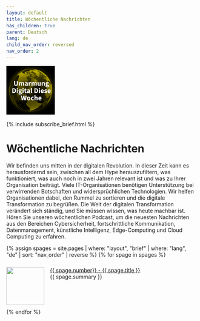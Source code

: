 ```yaml
---
layout: default
title: Wöchentliche Nachrichten
has_children: true
parent: Deutsch
lang: de
child_nav_order: reversed
nav_order: 2
---
```


<style>
/* Create two equal columns that floats next to each other */
.column {
  float: left;
  width: 48%;
  padding: 9px;
}

/* Clear floats after the columns */
.row:after {
  content: "";
  display: table;
  clear: both;
}
</style>



<img src="./de.jpeg" width="128" height="128">

{% include subscribe_brief.html %}

# Wöchentliche Nachrichten

Wir befinden uns mitten in der digitalen Revolution. In dieser Zeit kann es herausfordernd sein, zwischen all dem Hype herauszufiltern, was funktioniert, was auch noch in zwei Jahren relevant ist und was zu Ihrer Organisation beiträgt. Viele IT-Organisationen benötigen Unterstützung bei verwirrenden Botschaften und widersprüchlichen Technologien. Wir helfen Organisationen dabei, den Rummel zu sortieren und die digitale Transformation zu begrüßen. Die Welt der digitalen Transformation verändert sich ständig, und Sie müssen wissen, was heute machbar ist. Hören Sie unseren wöchentlichen Podcast, um die neuesten Nachrichten aus den Bereichen Cybersicherheit, fortschrittliche Kommunikation, Datenmanagement, künstliche Intelligenz, Edge-Computing und Cloud Computing zu erfahren.

<style>
/* Create two equal columns that floats next to each other */
.column {
  float: left;
  width: 49%;
  padding: 10px;
}

/* Clear floats after the columns */
.row:after {
  content: "";
  display: table;
  clear: both;
}
</style>

<style>
.thumbnail {
    float: left;
    margin: 0 15px 0 0;
}
.episode {
    margin: 10px 0;
}
.episode:hover {
    background-color: #cceeff;
}
</style>

{% assign spages = site.pages | where: "layout", "brief" | where: "lang", "de" | sort: "nav_order" | reverse %}
{% for spage in spages %}
<div style="display: flex;">
    <p class="episode">
    <img class="thumbnail" src="../../{{ spage.path | remove: spage.name }}/{{ spage.img }}" width="100" height="100">
    <a href="{{ spage.url }}">{{ spage.number}} - {{ spage.title }}</a><br>
    {{ spage.summary }}
    </p>
</div>
{% endfor %}
